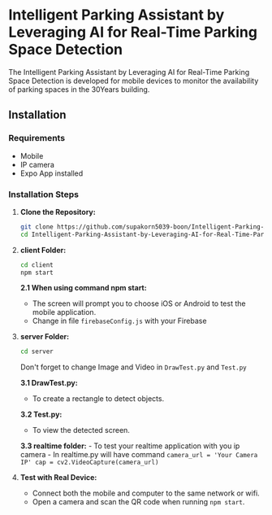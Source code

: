 # Intelligent Parking Assistant by Leveraging AI for Real-Time Parking Space Detection

The Intelligent Parking Assistant by Leveraging AI for Real-Time Parking Space Detection is developed for mobile devices to monitor the availability of parking spaces in the 30Years building.

## Installation

### Requirements 
- Mobile
- IP camera
- Expo App installed

### Installation Steps 

1. **Clone the Repository:**
    ```bash
    git clone https://github.com/supakorn5039-boon/Intelligent-Parking-Assistant-by-Leveraging-AI-for-Real-Time-Parking-Space-Detection
    cd Intelligent-Parking-Assistant-by-Leveraging-AI-for-Real-Time-Parking-Space-Detection
    ```

2. **client Folder:**
    ```bash
    cd client
    npm start
    ```

    **2.1 When using command npm start:**
    - The screen will prompt you to choose iOS or Android to test the mobile application.
    - Change in file `firebaseConfig.js` with your Firebase
      

3. **server Folder:**
    ```bash
    cd server
    ```

    Don't forget to change Image and Video in `DrawTest.py` and `Test.py`

    **3.1 DrawTest.py:**
    - To create a rectangle to detect objects.

    **3.2 Test.py:**
    - To view the detected screen.

    **3.3 realtime folder:**
       - To test your realtime application with you ip camera
       - In realtime.py will have command 
        `camera_url = 'Your Camera IP'
         cap = cv2.VideoCapture(camera_url)` 

      

5. **Test with Real Device:**
    - Connect both the mobile and computer to the same network or wifi.
    - Open a camera and scan the QR code when running `npm start`.
